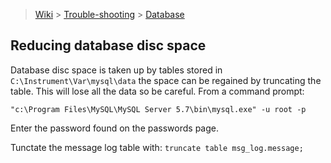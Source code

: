 > [Wiki](Home) > [Trouble-shooting](trouble-shooting-pages) > [Database](Database-Troubleshooting)

## Reducing database disc space

Database disc space is taken up by tables stored in `C:\Instrument\Var\mysql\data` the space can be regained by truncating the table. This will lose all the data so be careful. From a command prompt:

    "c:\Program Files\MySQL\MySQL Server 5.7\bin\mysql.exe" -u root -p

Enter the password found on the passwords page.

Tunctate the message log table with: `truncate table msg_log.message;`